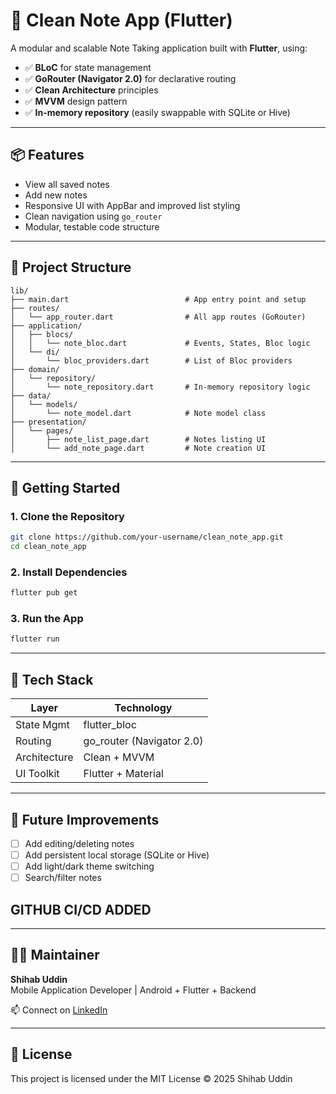 # 📝 Clean Note App (Flutter)

A modular and scalable Note Taking application built with **Flutter**, using:

- ✅ **BLoC** for state management
- ✅ **GoRouter (Navigator 2.0)** for declarative routing
- ✅ **Clean Architecture** principles
- ✅ **MVVM** design pattern
- ✅ **In-memory repository** (easily swappable with SQLite or Hive)

---

## 📦 Features

- View all saved notes
- Add new notes
- Responsive UI with AppBar and improved list styling
- Clean navigation using `go_router`
- Modular, testable code structure

---

## 📁 Project Structure

```
lib/
├── main.dart                          # App entry point and setup
├── routes/
│   └── app_router.dart                # All app routes (GoRouter)
├── application/
│   ├── blocs/
│   │   └── note_bloc.dart             # Events, States, Bloc logic
│   └── di/
│       └── bloc_providers.dart        # List of Bloc providers
├── domain/
│   └── repository/
│       └── note_repository.dart       # In-memory repository logic
├── data/
│   └── models/
│       └── note_model.dart            # Note model class
├── presentation/
│   └── pages/
│       ├── note_list_page.dart        # Notes listing UI
│       └── add_note_page.dart         # Note creation UI
```

---

## 🚀 Getting Started

### 1. Clone the Repository
```bash
git clone https://github.com/your-username/clean_note_app.git
cd clean_note_app
```

### 2. Install Dependencies
```bash
flutter pub get
```

### 3. Run the App
```bash
flutter run
```

---

## 🧠 Tech Stack

| Layer        | Technology               |
|--------------|---------------------------|
| State Mgmt   | flutter_bloc              |
| Routing      | go_router (Navigator 2.0) |
| Architecture | Clean + MVVM              |
| UI Toolkit   | Flutter + Material        |

---

## 🔄 Future Improvements

- [ ] Add editing/deleting notes
- [ ] Add persistent local storage (SQLite or Hive)
- [ ] Add light/dark theme switching
- [ ] Search/filter notes

## GITHUB CI/CD ADDED

---

## 👨‍💻 Maintainer

**Shihab Uddin**  
Mobile Application Developer | Android + Flutter + Backend

📫 Connect on [LinkedIn](https://www.linkedin.com/in/shihabuddin-dev/)

---

## 📄 License

This project is licensed under the MIT License © 2025 Shihab Uddin

